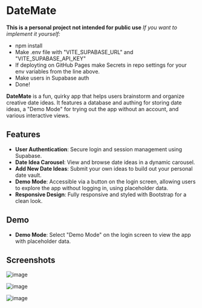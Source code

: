 
# DateMate
**This is a personal project not intended for public use**
*If you want to implement it yourself:*
- npm install
- Make .env file with "VITE_SUPABASE_URL" and "VITE_SUPABASE_API_KEY"
- If deployting on GitHub Pages make Secrets in repo settings for your env variables from the line above.
- Make users in Supabase auth
- Done!


**DateMate** is a fun, quirky app that helps users brainstorm and organize creative date ideas. It features a database and authing for storing date ideas, a "Demo Mode" for trying out the app without an account, and various interactive views.

## Features

-   **User Authentication**: Secure login and session management using Supabase.
-   **Date Idea Carousel**: View and browse date ideas in a dynamic carousel.
-   **Add New Date Ideas**: Submit your own ideas to build out your personal date vault.
-   **Demo Mode**: Accessible via a button on the login screen, allowing users to explore the app without logging in, using placeholder data.
-   **Responsive Design**: Fully responsive and styled with Bootstrap for a clean look.

## Demo
-   **Demo Mode**: Select "Demo Mode" on the login screen to view the app with placeholder data.

## Screenshots
![image](https://github.com/user-attachments/assets/062f835a-5931-4a3d-8545-f4a03caf22aa)

![image](https://github.com/user-attachments/assets/642f4aaa-8d13-4141-953f-9c5eb18736d2)

![image](https://github.com/user-attachments/assets/160ddcd5-d894-48db-927a-27f5ae1924e9)
